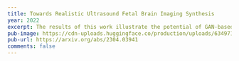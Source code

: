 ```yaml
---
title: Towards Realistic Ultrasound Fetal Brain Imaging Synthesis
year: 2022
excerpt: The results of this work illustrate the potential of GAN-based and diffusion-based methods to synthesise realistic high-resolution ultrasound images, leading to future work with other fetal brain planes, anatomies, devices and the need of a pool of experts to evaluate synthesised images.
pub-image: https://cdn-uploads.huggingface.co/production/uploads/6349716695ab8cce385f450e/RArVBPLLxPX_5rqSzXnp9.png
pub-url: https://arxiv.org/abs/2304.03941
comments: false
---
```


